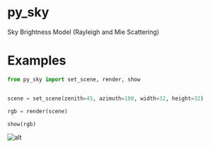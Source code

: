# py_sky
Sky Brightness Model (Rayleigh and Mie Scattering)

# Examples

```python
from py_sky import set_scene, render, show


scene = set_scene(zenith=45, azimuth=180, width=32, height=32)

rgb = render(scene)

show(rgb)
```

![alt ](https://drive.google.com/open?id=1o9H9RFzTfLzr7dQOdMNBtYuD7lQpw4kO)
